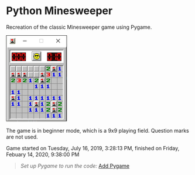 # Python Minesweeper
Recreation of the classic Minesweeper game using Pygame.

![Game screenshot](./Media/screenshot.jpg)

The game is in beginner mode, which is a 9x9 playing field. Question marks are not used.

Game started on ‎Tuesday, ‎July ‎16, ‎2019, ‏‎3:28:13 PM, finished on Friday, Febuary 14, 2020, 9:38:00 PM

>*Set up Pygame to run the code:* [Add Pygame](https://stackoverflow.com/questions/28453854/add-pygame-module-in-pycharm-id)
